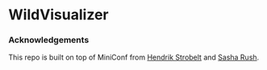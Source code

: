 # WildVisualizer

### Acknowledgements

This repo is built on top of MiniConf from [Hendrik Strobelt](http://twitter.com/hen_str) and [Sasha Rush](http://twitter.com/srush_nlp).

